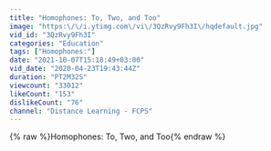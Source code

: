 ```yaml
---
title: "Homophones: To, Two, and Too"
image: "https:\/\/i.ytimg.com\/vi\/3QzRvy9Fh3I\/hqdefault.jpg"
vid_id: "3QzRvy9Fh3I"
categories: "Education"
tags: ["Homophones:"]
date: "2021-10-07T15:18:49+03:00"
vid_date: "2020-04-23T19:43:44Z"
duration: "PT2M32S"
viewcount: "33012"
likeCount: "153"
dislikeCount: "76"
channel: "Distance Learning - FCPS"
---
```

{% raw %}Homophones: To, Two, and Too{% endraw %}
